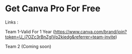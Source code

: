 # Get Canva Pro For Free
Links :

Team 1-Valid For 1 Year
(https://www.canva.com/brand/join?token=U_j7OZc3rBnZgIVp2kiedg&referrer=team-invite)

Team 2
(Coming soon)
